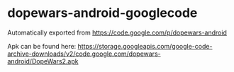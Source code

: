 # dopewars-android-googlecode
Automatically exported from https://code.google.com/p/dopewars-android

Apk can be found here: https://storage.googleapis.com/google-code-archive-downloads/v2/code.google.com/dopewars-android/DopeWars2.apk
